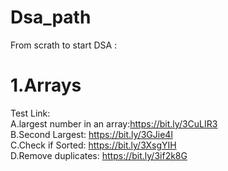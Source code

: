 # Dsa_path
From scrath to start DSA :
# 1.Arrays
Test Link: <br>
A.largest number in an array:https://bit.ly/3CuLIR3<br>
B.Second Largest: https://bit.ly/3GJie4l<br>
C.Check if Sorted: https://bit.ly/3XsgYIH<br>
D.Remove duplicates: https://bit.ly/3if2k8G
